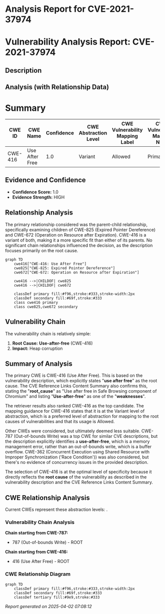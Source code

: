 # Analysis Report for CVE-2021-37974

# Vulnerability Analysis Report: CVE-2021-37974

## Description



## Analysis (with Relationship Data)

# Summary
| CWE ID | CWE Name | Confidence | CWE Abstraction Level | CWE Vulnerability Mapping Label | CWE-Vulnerability Mapping Notes |
|---|---|---|---|---|---|
| CWE-416 | Use After Free | 1.0 | Variant | Allowed | Primary CWE |

## Evidence and Confidence

*   **Confidence Score:** 1.0
*   **Evidence Strength:** HIGH

## Relationship Analysis
The primary relationship considered was the parent-child relationship, specifically examining children of CWE-825 (Expired Pointer Dereference) and CWE-672 (Operation on Resource after Expiration). CWE-416 is a variant of both, making it a more specific fit than either of its parents. No significant chain relationships influenced the decision, as the description focuses primarily on the root cause.

```mermaid
graph TD
    cwe416["CWE-416: Use After Free"]
    cwe825["CWE-825: Expired Pointer Dereference"]
    cwe672["CWE-672: Operation on Resource after Expiration"]

    cwe416 -->|CHILDOF| cwe825
    cwe416 -->|CHILDOF| cwe672

    classDef primary fill:#f96,stroke:#333,stroke-width:2px
    classDef secondary fill:#69f,stroke:#333
    class cwe416 primary
    class cwe825,cwe672 secondary
```

## Vulnerability Chain
The vulnerability chain is relatively simple:
  1. **Root Cause:** **Use-after-free** (CWE-416)
  2. **Impact:** Heap corruption

## Summary of Analysis
The primary CWE is CWE-416 (Use After Free). This is based on the vulnerability description, which explicitly states "**use after free**" as the root cause. The CVE Reference Links Content Summary also confirms this, stating the "**root_cause**" as "Use after free in Safe Browsing component of Chromium" and listing "**Use-after-free**" as one of the "**weaknesses**".

The retriever results also ranked CWE-416 as the top candidate. The mapping guidance for CWE-416 states that it is at the Variant level of abstraction, which is a preferred level of abstraction for mapping to the root causes of vulnerabilities and that its usage is Allowed.

Other CWEs were considered, but ultimately deemed less suitable. CWE-787 (Out-of-bounds Write) was a top CWE for similar CVE descriptions, but the description explicitly identifies a **use-after-free**, which is a memory management error, rather than an out-of-bounds write, which is a buffer overflow. CWE-362 (Concurrent Execution using Shared Resource with Improper Synchronization ('Race Condition')) was also considered, but there's no evidence of concurrency issues in the provided description.

The selection of CWE-416 is at the optimal level of specificity because it directly reflects the **root cause** of the vulnerability as described in the vulnerability description and the CVE Reference Links Content Summary.


## CWE Relationship Analysis

Current CWEs represent these abstraction levels: .


### Vulnerability Chain Analysis

**Chain starting from CWE-787:**
- 787 (Out-of-bounds Write) - ROOT


**Chain starting from CWE-416:**
- 416 (Use After Free) - ROOT



### CWE Relationship Diagram

```mermaid
graph TD
    classDef primary fill:#f96,stroke:#333,stroke-width:2px
    classDef secondary fill:#69f,stroke:#333
    classDef tertiary fill:#9e9,stroke:#333
```



*Report generated on 2025-04-02 07:08:12*
